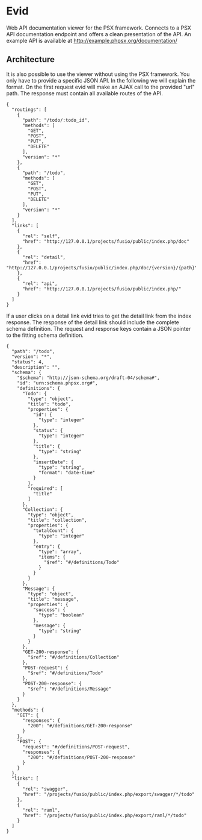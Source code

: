 
# Evid

Web API documentation viewer for the PSX framework. Connects to a PSX API 
documentation endpoint and offers a clean presentation of the API. An example
API is available at http://example.phpsx.org/documentation/

## Architecture

It is also possible to use the viewer without using the PSX framework. You only
have to provide a specific JSON API. In the following we will explain the 
format. On the first request evid will make an AJAX call to the provided "url" 
path. The response must contain all available routes of the API.

    {
      "routings": [
        {
          "path": "/todo/:todo_id",
          "methods": [
            "GET",
            "POST",
            "PUT",
            "DELETE"
          ],
          "version": "*"
        },
        {
          "path": "/todo",
          "methods": [
            "GET",
            "POST",
            "PUT",
            "DELETE"
          ],
          "version": "*"
        }
      ],
      "links": [
        {
          "rel": "self",
          "href": "http://127.0.0.1/projects/fusio/public/index.php/doc"
        },
        {
          "rel": "detail",
          "href": "http://127.0.0.1/projects/fusio/public/index.php/doc/{version}/{path}"
        },
        {
          "rel": "api",
          "href": "http://127.0.0.1/projects/fusio/public/index.php/"
        }
      ]
    }

If a user clicks on a detail link evid tries to get the detail link from the 
index response. The response of the detail link should include the complete
schema definition. The request and response keys contain a JSON pointer to the
fitting schema definition.

    {
      "path": "/todo",
      "version": "*",
      "status": 4,
      "description": "",
      "schema": {
        "$schema": "http://json-schema.org/draft-04/schema#",
        "id": "urn:schema.phpsx.org#",
        "definitions": {
          "Todo": {
            "type": "object",
            "title": "todo",
            "properties": {
              "id": {
                "type": "integer"
              },
              "status": {
                "type": "integer"
              },
              "title": {
                "type": "string"
              },
              "insertDate": {
                "type": "string",
                "format": "date-time"
              }
            },
            "required": [
              "title"
            ]
          },
          "Collection": {
            "type": "object",
            "title": "collection",
            "properties": {
              "totalCount": {
                "type": "integer"
              },
              "entry": {
                "type": "array",
                "items": {
                  "$ref": "#/definitions/Todo"
                }
              }
            }
          },
          "Message": {
            "type": "object",
            "title": "message",
            "properties": {
              "success": {
                "type": "boolean"
              },
              "message": {
                "type": "string"
              }
            }
          },
          "GET-200-response": {
            "$ref": "#/definitions/Collection"
          },
          "POST-request": {
            "$ref": "#/definitions/Todo"
          },
          "POST-200-response": {
            "$ref": "#/definitions/Message"
          }
        }
      },
      "methods": {
        "GET": {
          "responses": {
            "200": "#/definitions/GET-200-response"
          }
        },
        "POST": {
          "request": "#/definitions/POST-request",
          "responses": {
            "200": "#/definitions/POST-200-response"
          }
        }
      },
      "links": [
        {
          "rel": "swagger",
          "href": "/projects/fusio/public/index.php/export/swagger/*/todo"
        },
        {
          "rel": "raml",
          "href": "/projects/fusio/public/index.php/export/raml/*/todo"
        }
      ]
    }


